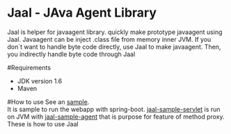 # Jaal - JAva Agent Library

Jaal is helper for javaagent library. quickly make prototype javaagent using Jaal. Javaagent can be inject .class file from memory inner JVM. If you don`t want to handle byte code directly, use Jaal to make javaagent. Then, you indirectly handle byte code through Jaal

#Requirements
* JDK version 1.6
* Maven

#How to use
See an [sample](https://github.com/jcooky/jaal/tree/master/jaal-sample-servlet).<br>
It is sample to run the webapp with spring-boot. [jaal-sample-servlet](https://github.com/jcooky/jaal/tree/master/jaal-sample-servlet) is run on JVM with [jaal-sample-agent](https://github.com/jcooky/jaal/tree/master/jaal-sample-agent) that is purpose for feature of method proxy.
These is how to use Jaal
